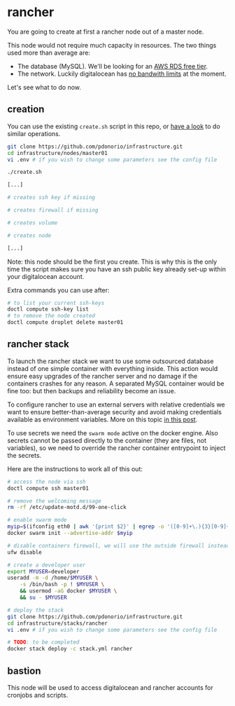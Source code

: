 
# rancher

You are going to create at first a rancher node out of a master node.

This node would not require much capacity in resources. The two things used more than average are:

- The database (MySQL). We'll be looking for an [AWS RDS free tier](https://aws.amazon.com/rds/free/).
- The network. Luckily digitalocean has [no bandwith limits](https://www.digitalocean.com/community/questions/how-do-i-check-my-monthly-bandwidth-usage?comment=69760) at the moment.

Let's see what to do now.

## creation

You can use the existing `create.sh` script in this repo, or [have a look](nodes/master01/create.sh) to do similar operations.


```bash
git clone https://github.com/pdonorio/infrastructure.git
cd infrastructure/nodes/master01
vi .env # if you wish to change some parameters see the config file

./create.sh

[...]

# creates ssh key if missing

# creates firewall if missing

# creates volume 

# creates node

[...]
```

Note: this node should be the first you create. This is why this is the only time the script makes sure you have an ssh public key already set-up within your digitalocean account.

Extra commands you can use after:

```bash
# to list your current ssh-keys
doctl compute ssh-key list
# to remove the node created
doctl compute droplet delete master01
```

## rancher stack

To launch the rancher stack we want to use some outsourced database instead of one simple container with everything inside. This action would ensure easy upgrades of the rancher server and no damage if the containers crashes for any reason. A separated MySQL container would be fine too: but then backups and reliability become an issue.

To configure rancher to use an external servers with relative credentials we want to ensure better-than-average security and avoid making credentials available as environment variables. More on this topic [in this post](https://medium.com/lucjuggery/from-env-variables-to-docker-secrets-bc8802cacdfd).

To use secrets we need the `swarm mode` active on the docker engine.
Also secrets cannot be passed directly to the container (they are files, not variables), so we need to override the rancher container entrypoint to inject the secrets.

Here are the instructions to work all of this out:


```bash
# access the node via ssh
doctl compute ssh master01

# remove the welcoming message
rm -rf /etc/update-motd.d/99-one-click

# enable swarm mode
myip=$(ifconfig eth0 | awk '{print $2}' | egrep -o '([0-9]+\.){3}[0-9]+')
docker swarm init --advertise-addr $myip

# disable containers firewall, we will use the outside firewall instead
ufw disable

# create a developer user
export MYUSER=developer
useradd -m -d /home/$MYUSER \
    -s /bin/bash -p ! $MYUSER \
    && usermod -aG docker $MYUSER \
    && su - $MYUSER

# deploy the stack
git clone https://github.com/pdonorio/infrastructure.git
cd infrastructure/stacks/rancher
vi .env # if you wish to change some parameters see the config file

# TODO: to be completed
docker stack deploy -c stack.yml rancher

```


## bastion

This node will be used to access digitalocean and rancher accounts for cronjobs and scripts.
